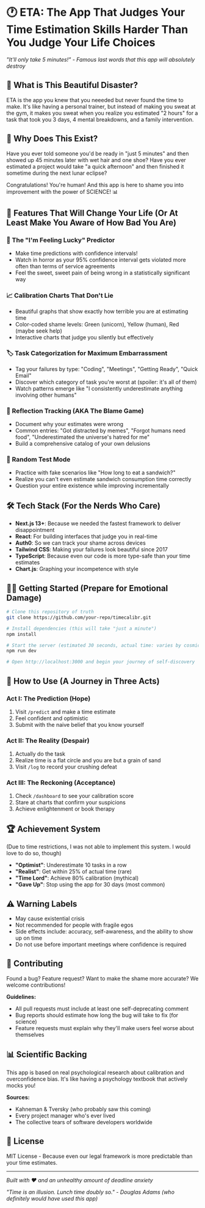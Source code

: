 # 🕐 ETA: The App That Judges Your Time Estimation Skills Harder Than You Judge Your Life Choices

*"It'll only take 5 minutes!" - Famous last words that this app will absolutely destroy*

## 🎯 What is This Beautiful Disaster?

ETA is the app you knew that you neeeded but never found the time to make. It's like having a personal trainer, but instead of making you sweat at the gym, it makes you sweat when you realize you estimated "2 hours" for a task that took you 3 days, 4 mental breakdowns, and a family intervention.

## 🤔 Why Does This Exist?

Have you ever told someone you'd be ready in "just 5 minutes" and then showed up 45 minutes later with wet hair and one shoe? Have you ever estimated a project would take "a quick afternoon" and then finished it sometime during the next lunar eclipse? 

Congratulations! You're human! And this app is here to shame you into improvement with the power of SCIENCE! 📊

## 🚀 Features That Will Change Your Life (Or At Least Make You Aware of How Bad You Are)

### 🎲 The "I'm Feeling Lucky" Predictor
- Make time predictions with confidence intervals! 
- Watch in horror as your 95% confidence interval gets violated more often than terms of service agreements
- Feel the sweet, sweet pain of being wrong in a statistically significant way

### 📈 Calibration Charts That Don't Lie
- Beautiful graphs that show exactly how terrible you are at estimating time
- Color-coded shame levels: Green (unicorn), Yellow (human), Red (maybe seek help)
- Interactive charts that judge you silently but effectively

### 🏷️ Task Categorization for Maximum Embarrassment
- Tag your failures by type: "Coding", "Meetings", "Getting Ready", "Quick Email"
- Discover which category of task you're worst at (spoiler: it's all of them)
- Watch patterns emerge like "I consistently underestimate anything involving other humans"

### 💭 Reflection Tracking (AKA The Blame Game)
- Document why your estimates were wrong
- Common entries: "Got distracted by memes", "Forgot humans need food", "Underestimated the universe's hatred for me"
- Build a comprehensive catalog of your own delusions

### 🎯 Random Test Mode
- Practice with fake scenarios like "How long to eat a sandwich?"
- Realize you can't even estimate sandwich consumption time correctly
- Question your entire existence while improving incrementally

## 🛠️ Tech Stack (For the Nerds Who Care)

- **Next.js 13+**: Because we needed the fastest framework to deliver disappointment
- **React**: For building interfaces that judge you in real-time
- **Auth0**: So we can track your shame across devices
- **Tailwind CSS**: Making your failures look beautiful since 2017
- **TypeScript**: Because even our code is more type-safe than your time estimates
- **Chart.js**: Graphing your incompetence with style

## 🏃‍♀️ Getting Started (Prepare for Emotional Damage)

```bash
# Clone this repository of truth
git clone https://github.com/your-repo/timecalibr.git

# Install dependencies (this will take "just a minute")
npm install

# Start the server (estimated 30 seconds, actual time: varies by cosmic alignment)
npm run dev

# Open http://localhost:3000 and begin your journey of self-discovery
```

## 📱 How to Use (A Journey in Three Acts)

### Act I: The Prediction (Hope)
1. Visit `/predict` and make a time estimate
2. Feel confident and optimistic
3. Submit with the naive belief that you know yourself

### Act II: The Reality (Despair)
1. Actually do the task
2. Realize time is a flat circle and you are but a grain of sand
3. Visit `/log` to record your crushing defeat

### Act III: The Reckoning (Acceptance)
1. Check `/dashboard` to see your calibration score
2. Stare at charts that confirm your suspicions
3. Achieve enlightenment or book therapy

## 🏆 Achievement System

(Due to time restrictions, I was not able to implement this system. I would love to do so, though)

- **"Optimist"**: Underestimate 10 tasks in a row
- **"Realist"**: Get within 25% of actual time (rare)
- **"Time Lord"**: Achieve 80% calibration (mythical)
- **"Gave Up"**: Stop using the app for 30 days (most common)

## ⚠️ Warning Labels

- May cause existential crisis
- Not recommended for people with fragile egos
- Side effects include: accuracy, self-awareness, and the ability to show up on time
- Do not use before important meetings where confidence is required

## 🤝 Contributing

Found a bug? Feature request? Want to make the shame more accurate? We welcome contributions!

**Guidelines:**
- All pull requests must include at least one self-deprecating comment
- Bug reports should estimate how long the bug will take to fix (for science)
- Feature requests must explain why they'll make users feel worse about themselves

## 📊 Scientific Backing

This app is based on real psychological research about calibration and overconfidence bias. It's like having a psychology textbook that actively mocks you!

**Sources:**
- Kahneman & Tversky (who probably saw this coming)
- Every project manager who's ever lived
- The collective tears of software developers worldwide

## 📜 License

MIT License - Because even our legal framework is more predictable than your time estimates.

---

*Built with ❤️ and an unhealthy amount of deadline anxiety*

*"Time is an illusion. Lunch time doubly so." - Douglas Adams (who definitely would have used this app)*
